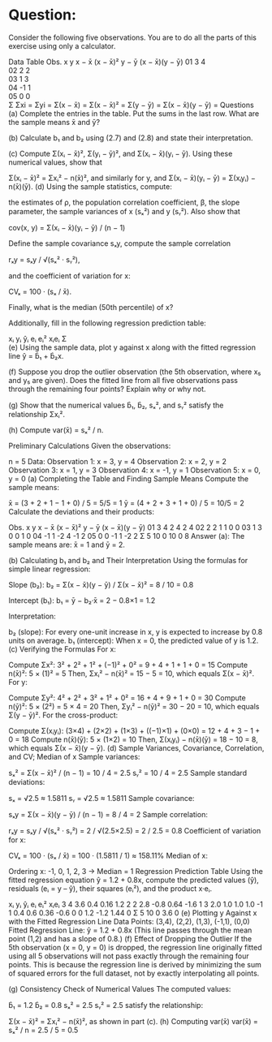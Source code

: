 # Question:

Consider the following five observations. You are to do all the parts of this exercise using only a calculator.

Data Table
Obs.	x	y	x − x̄	(x − x̄)²	y − ȳ	(x − x̄)(y − ȳ)
01	3	4				
02	2	2				
03	1	3				
04	-1	1				
05	0	0				
Σ	Σxi =	Σyi =	Σ(x − x̄) =	Σ(x − x̄)² =	Σ(y − ȳ) =	Σ(x − x̄)(y − ȳ) =
Questions
(a) Complete the entries in the table. Put the sums in the last row. What are the sample means x̄ and ȳ?

(b) Calculate b₁ and b₂ using (2.7) and (2.8) and state their interpretation.

(c) Compute Σ(xᵢ − x̄)², Σ(yᵢ − ȳ)², and Σ(xᵢ − x̄)(yᵢ − ȳ). Using these numerical values, show that

Σ(xᵢ − x̄)² = Σxᵢ² − n(x̄)², and similarly for y, and
Σ(xᵢ − x̄)(yᵢ − ȳ) = Σ(xᵢyᵢ) − n(x̄)(ȳ).
(d) Using the sample statistics, compute:

the estimates of ρ, the population correlation coefficient,
β, the slope parameter,
the sample variances of x (sₓ²) and y (sᵧ²).
Also show that

cov(x, y) = Σ(xᵢ − x̄)(yᵢ − ȳ) / (n − 1)

Define the sample covariance sₓy, compute the sample correlation

rₓy = sₓy / √(sₓ² · sᵧ²),

and the coefficient of variation for x:

CVₓ = 100 · (sₓ / x̄).

Finally, what is the median (50th percentile) of x?

Additionally, fill in the following regression prediction table:

xᵢ	yᵢ	ŷᵢ	eᵢ	eᵢ²	xᵢeᵢ
Σ					
(e) Using the sample data, plot y against x along with the fitted regression line ŷ = b̂₁ + b̂₂x.

(f) Suppose you drop the outlier observation (the 5th observation, where x₅ and y₅ are given). Does the fitted line from all five observations pass through the remaining four points? Explain why or why not.

(g) Show that the numerical values b̂₁, b̂₂, sₓ², and sᵧ² satisfy the relationship Σxᵢ².

(h) Compute var(x̄) = sₓ² / n.

Preliminary Calculations
Given the observations:

n = 5
Data:
Observation 1: x = 3, y = 4
Observation 2: x = 2, y = 2
Observation 3: x = 1, y = 3
Observation 4: x = -1, y = 1
Observation 5: x = 0, y = 0
(a) Completing the Table and Finding Sample Means
Compute the sample means:

x̄ = (3 + 2 + 1 − 1 + 0) / 5 = 5/5 = 1
ȳ = (4 + 2 + 3 + 1 + 0) / 5 = 10/5 = 2
Calculate the deviations and their products:

Obs.	x	y	x − x̄	(x − x̄)²	y − ȳ	(x − x̄)(y − ȳ)
01	3	4	2	4	2	4
02	2	2	1	1	0	0
03	1	3	0	0	1	0
04	-1	1	-2	4	-1	2
05	0	0	-1	1	-2	2
Σ	5	10	0	10	0	8
Answer (a):
The sample means are: x̄ = 1 and ȳ = 2.

(b) Calculating b₁ and b₂ and Their Interpretation
Using the formulas for simple linear regression:

Slope (b₂):
b₂ = Σ(x − x̄)(y − ȳ) / Σ(x − x̄)² = 8 / 10 = 0.8

Intercept (b₁):
b₁ = ȳ − b₂·x̄ = 2 − 0.8×1 = 1.2

Interpretation:

b₂ (slope): For every one-unit increase in x, y is expected to increase by 0.8 units on average.
b₁ (intercept): When x = 0, the predicted value of y is 1.2.
(c) Verifying the Formulas
For x:

Compute Σx²:
3² + 2² + 1² + (−1)² + 0² = 9 + 4 + 1 + 1 + 0 = 15
Compute n(x̄)²:
5 × (1)² = 5
Then, Σxᵢ² − n(x̄)² = 15 − 5 = 10, which equals Σ(x − x̄)².
For y:

Compute Σy²:
4² + 2² + 3² + 1² + 0² = 16 + 4 + 9 + 1 + 0 = 30
Compute n(ȳ)²:
5 × (2²) = 5 × 4 = 20
Then, Σyᵢ² − n(ȳ)² = 30 − 20 = 10, which equals Σ(y − ȳ)².
For the cross-product:

Compute Σ(xᵢyᵢ):
(3×4) + (2×2) + (1×3) + ((−1)×1) + (0×0) = 12 + 4 + 3 − 1 + 0 = 18
Compute n(x̄)(ȳ):
5 × (1×2) = 10
Then, Σ(xᵢyᵢ) − n(x̄)(ȳ) = 18 − 10 = 8, which equals Σ(x − x̄)(y − ȳ).
(d) Sample Variances, Covariance, Correlation, and CV; Median of x
Sample variances:

sₓ² = Σ(x − x̄)² / (n − 1) = 10 / 4 = 2.5
sᵧ² = 10 / 4 = 2.5
Sample standard deviations:

sₓ = √2.5 ≈ 1.5811
sᵧ = √2.5 ≈ 1.5811
Sample covariance:

sₓy = Σ(x − x̄)(y − ȳ) / (n − 1) = 8 / 4 = 2
Sample correlation:

rₓy = sₓy / √(sₓ² · sᵧ²) = 2 / √(2.5×2.5) = 2 / 2.5 = 0.8
Coefficient of variation for x:

CVₓ = 100 · (sₓ / x̄) = 100 · (1.5811 / 1) ≈ 158.11%
Median of x:

Ordering x: -1, 0, 1, 2, 3 → Median = 1
Regression Prediction Table
Using the fitted regression equation ŷ = 1.2 + 0.8x, compute the predicted values (ŷ), residuals (eᵢ = y – ŷ), their squares (eᵢ²), and the product x·eᵢ.

xᵢ	yᵢ	ŷᵢ	eᵢ	eᵢ²	xᵢeᵢ
3	4	3.6	0.4	0.16	1.2
2	2	2.8	-0.8	0.64	-1.6
1	3	2.0	1.0	1.0	1.0
-1	1	0.4	0.6	0.36	-0.6
0	0	1.2	-1.2	1.44	0
Σ	5	10	0	3.6	0
(e) Plotting y Against x with the Fitted Regression Line
Data Points: (3,4), (2,2), (1,3), (-1,1), (0,0)
Fitted Regression Line: ŷ = 1.2 + 0.8x
(This line passes through the mean point (1,2) and has a slope of 0.8.)
(f) Effect of Dropping the Outlier
If the 5th observation (x = 0, y = 0) is dropped, the regression line originally fitted using all 5 observations will not pass exactly through the remaining four points. This is because the regression line is derived by minimizing the sum of squared errors for the full dataset, not by exactly interpolating all points.

(g) Consistency Check of Numerical Values
The computed values:

b̂₁ = 1.2
b̂₂ = 0.8
sₓ² = 2.5
sᵧ² = 2.5
satisfy the relationship:

Σ(x − x̄)² = Σxᵢ² − n(x̄)², as shown in part (c).
(h) Computing var(x̄)
var(x̄) = sₓ² / n = 2.5 / 5 = 0.5




